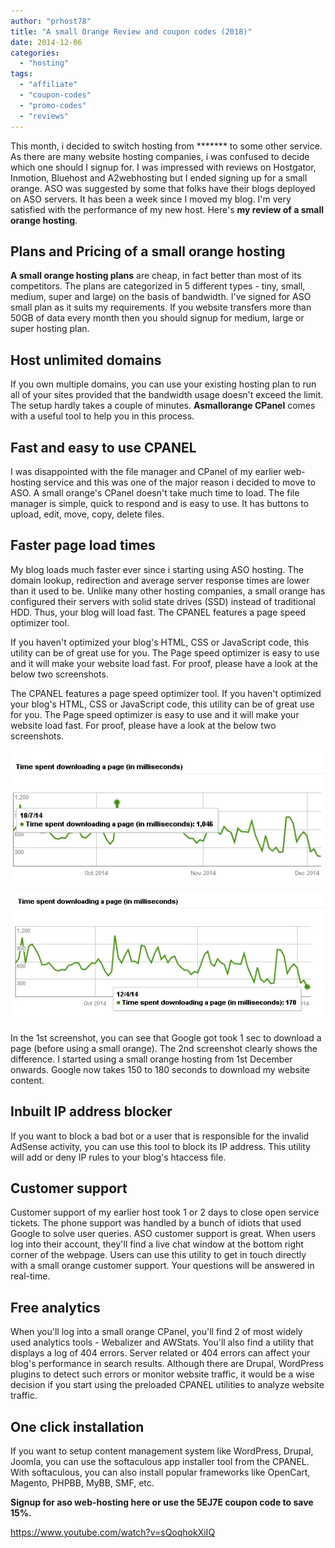 ```yaml
---
author: "prhost78"
title: "A small Orange Review and coupon codes (2018)"
date: 2014-12-06
categories: 
  - "hosting"
tags: 
  - "affiliate"
  - "coupon-codes"
  - "promo-codes"
  - "reviews"
---
```


This month, i decided to switch hosting from \*\*\*\*\*\*\* to some other service. As there are many website hosting companies, i was confused to decide which one should I signup for. I was impressed with reviews on Hostgator, Inmotion, Bluehost and A2webhosting but I ended signing up for a small orange. ASO was suggested by some that folks have their blogs deployed on ASO servers. It has been a week since I moved my blog. I'm very satisfied with the performance of my new host. Here's **my review of a small orange hosting**.

## Plans and Pricing of a small orange hosting

**A small orange hosting plans** are cheap, in fact better than most of its competitors. The plans are categorized in 5 different types - tiny, small, medium, super and large) on the basis of bandwidth. I've signed for ASO small plan as it suits my requirements. If you website transfers more than 50GB of data every month then you should signup for medium, large or super hosting plan.

## Host unlimited domains

If you own multiple domains, you can use your existing hosting plan to run all of your sites provided that the bandwidth usage doesn't exceed the limit. The setup hardly takes a couple of minutes. **Asmallorange CPanel** comes with a useful tool to help you in this process.

## Fast and easy to use CPANEL

I was disappointed with the file manager and CPanel of my earlier web-hosting service and this was one of the major reason i decided to move to ASO. A small orange's CPanel doesn't take much time to load. The file manager is simple, quick to respond and is easy to use. It has buttons to upload, edit, move, copy, delete files.

## Faster page load times

My blog loads much faster ever since i starting using ASO hosting. The domain lookup, redirection and average server response times are lower than it used to be. Unlike many other hosting companies, a small orange has configured their servers with solid state drives (SSD) instead of traditional HDD. Thus, your blog will load fast. The CPANEL features a page speed optimizer tool.

If you haven't optimized your blog's HTML, CSS or JavaScript code, this utility can be of great use for you. The Page speed optimizer is easy to use and it will make your website load fast. For proof, please have a look at the below two screenshots.

The CPANEL features a page speed optimizer tool. If you haven't optimized your blog's HTML, CSS or JavaScript code, this utility can be of great use for you. The Page speed optimizer is easy to use and it will make your website load fast. For proof, please have a look at the below two screenshots.

![before using asmallorange website-hosting](images/before.jpg)

![after using asmallorange hosting](images/after.jpg)

In the 1st screenshot, you can see that Google got took 1 sec to download a page (before using a small orange). The 2nd screenshot clearly shows the difference. I started using a small orange hosting from 1st December onwards. Google now takes 150 to 180 seconds to download my website content.

## Inbuilt IP address blocker

If you want to block a bad bot or a user that is responsible for the invalid AdSense activity, you can use this tool to block its IP address. This utility will add or deny IP rules to your blog's htaccess file.

## Customer support

Customer support of my earlier host took 1 or 2 days to close open service tickets. The phone support was handled by a bunch of idiots that used Google to solve user queries. ASO customer support is great. When users log into their account, they'll find a live chat window at the bottom right corner of the webpage. Users can use this utility to get in touch directly with a small orange customer support. Your questions will be answered in real-time.

## Free analytics

When you'll log into a small orange CPanel, you'll find 2 of most widely used analytics tools - Webalizer and AWStats. You'll also find a utility that displays a log of 404 errors. Server related or 404 errors can affect your blog's performance in search results. Although there are Drupal, WordPress plugins to detect such errors or monitor website traffic, it would be a wise decision if you start using the preloaded CPANEL utilities to analyze website traffic.

## One click installation

If you want to setup content management system like WordPress, Drupal, Joomla, you can use the softaculous app installer tool from the CPANEL. With softaculous, you can also install popular frameworks like OpenCart, Magento, PHPBB, MyBB, SMF, etc.

**Signup for aso web-hosting here or use the 5EJ7E coupon code to save 15%.**

https://www.youtube.com/watch?v=sQoqhokXiIQ
